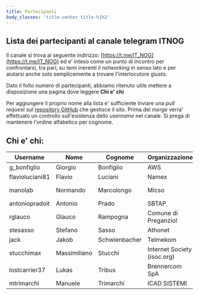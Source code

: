 ```yaml
---
title: Partecipanti 
body_classes: 'title-center title-h1h2'
---
```


## Lista dei partecipanti al canale telegram ITNOG

Il canale si trova al seguente indirizzo: [https://t.me/IT_NOG](https://t.me/IT_NOG) ed e' inteso come un punto di incontro per confrontarsi, tra pari, su temi inerenti il *networking* in senso lato e per aiutarsi anche solo semplicemente a trovare l'interlocutore giusto.

Dato il folto numero di partecipanti, abbiamo ritenuto utile mettere a disposizione una pagina dove leggere **Chi e' chi**

Per aggiungere il proprio nome alla lista e' sufficiente inviare una *pull request* sul [repository GitHub](https://github.com/stucchimax/ITNOG-Telegram-Wiki/) che gestisce il sito. Prima del *merge* verra' effettuato un controllo sull'esistenza dello *username* nel canale. Si prega di mantenere l'ordine alfabetico per cognome.


## Chi e' chi:

| Username | Nome | Cognome |Organizzazione| ASN |
|----------|------|---------|-----|-----|
|g_bonfiglio | Giorgio | Bonfiglio | AWS | AS16509 |
|flavioluciani81 | Flavio | Luciani | Namex | [AS24796](https://www.namex.it) |
|manolab| Normando | Marcolongo | Micso | AS21034, AS205005 |
|antoniopradoit | Antonio | Prado | SBTAP | [AS59715](https://as59715.net) |
|rglauco| Glauco | Rampogna | Comune di Preganziol | |
|stesasso| Stefano | Sasso | Athonet | |
|jack| Jakob | Schwienbacher | Telmekom | [AS49088](https://www.telmekom.net) |
|stucchimax | Massimiliano | Stucchi |Internet Society (isoc.org)| [AS58280](https://as58280.peeringdb.com)|
|lostcarrier37| Lukas | Tribus | Brennercom SpA | [AS20811](https://www.peeringdb.com/asn/20811) |
|mtrimarchi| Manuele | Trimarchi | ICAD SISTEMI | |



